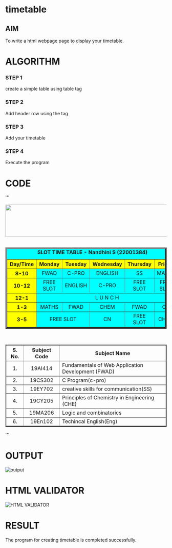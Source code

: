 # timetable

## AIM
To write a html webpage page to display your timetable.


# ALGORITHM
### STEP 1
create a simple table using table tag

### STEP 2
Add header row using the tag

### STEP 3
Add your timetable

### STEP 4
Execute the program

# CODE

'''
<!DOCTYPE html>
<html lang="en">
<head>
<title>Slot Timetable</title>
</head>
<body>
<center>
<img src="https://i.ibb.co/hc30Wwc/WEB-LOGO-01.png" height="100" width="540">
</center>
<br>
<table align="center" width="540" cellspacing="2" cellpadding="4" border="5" bgcolor="cyan">
<caption><b>SLOT TIME TABLE - Nandhini S (22001384)</b></caption>
<tr align="center">
<th bgcolor="yellow">Day/Time</th>
<th bgcolor="yellow">Monday</th>
<th bgcolor="yellow">Tuesday</th>
<th bgcolor="yellow">Wednesday</th>
<th bgcolor="yellow">Thursday</th>
<th bgcolor="yellow">Friday</th>
</tr>
<tr align="center">
<th bgcolor="yellow">8-10</th>
<td>FWAD</td>
<td>C-PRO</td>
<td>ENGLISH</td>
<td>SS</td>
<td>MATHS</td>
</tr>
<tr align="center">
<th bgcolor="yellow">10-12</th>
<td>FREE SLOT</td>
<td>ENGLISH </td>
<td>C-PRO</td>
<td>FREE SLOT</td>
<td>FREE SLOT</td>
</tr>
<tr>
<th bgcolor="yellow">12-1</th>
<td colspan="5" align="center">L U N C H</td>
</tr>
<tr align="center">
<th bgcolor="yellow">1-3</th>
<td>MATHS</td>
<td>FWAD</td>
<td>CHEM</td>
<td>FWAD</td>
<td>CN</td>
</tr>
<tr align="center">
<th bgcolor="yellow">3-5</th>
<td colspan="2" align="center">FREE SLOT</td>
<td>CN</td>
<td>FREE SLOT</td>
<td>CHEM</td>
</tr>
</table>
<br>
<table align="center" cellspacing="2" cellpadding="4" border="2">
<tr align="center">
<th>S. No.</th>
<th>Subject Code</th>
<th>Subject Name</th>
</tr>
<tr>
    <td align="center">1.</td>
<td align="center">19AI414</td>
<td>Fundamentals of Web Application Development (FWAD)</td>
</tr>
<tr>
<td align="center">2.</td>
<td align="center">19CS302</td>
<td>C Program(c-pro)</td>
</tr>
<tr>
<td align="center">3.</td>
<td align="center">19EY702</td>
<td>creative skills for communication(SS)</td>
</tr>
<tr>
<td align="center">4.</td>
<td align="center">19CY205</td>
<td>Principles of Chemistry in Engineering (CHE)</td>
</tr>
<tr>
<td align="center">5.</td>
<td align="center">19MA206</td>
<td>Logic and combinatorics</td>
</tr>
<tr>
<td align="center">6.</td>
<td align="center">19En102</td>
<td>Techincal English(Eng)</td>
</tr>
</table>
</body>
</html>
'''

# OUTPUT

![output](./out.png)
# HTML VALIDATOR
![HTML VALIDATOR](./valid.png)

# RESULT
The program for creating timetable is completed successfully.

